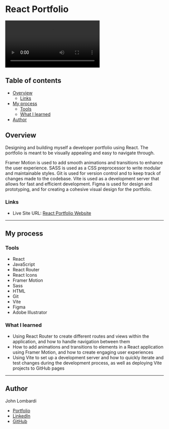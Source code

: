 # React Portfolio

![Video](/src/assets/videos/portVid.mp4)

## Table of contents

- [Overview](#overview)
  - [Links](#links)
- [My process](#my-process)
  - [Tools](#tools)
  - [What I learned](#what-i-learned)
- [Author](#author)

## Overview

Designing and building myself a developer portfolio using React. The portfolio is meant to be visually appealing and easy to navigate through.

Framer Motion is used to add smooth animations and transitions to enhance the user experience. SASS is used as a CSS preprocessor to write modular and maintainable styles. Git is used for version control and to keep track of changes made to the codebase. Vite is used as a development server that allows for fast and efficient development. Figma is used for design and prototyping, and for creating a cohesive visual design for the portfolio.

### Links

- Live Site URL: [React Portfolio Website](https://johnlombardi389.github.io/portfolio/)

---

## My process

### Tools

- React
- JavaScript
- React Router
- React Icons
- Framer Motion
- Sass
- HTML
- Git
- Vite
- Figma
- Adobe Illustrator

### What I learned

- Using React Router to create different routes and views within the application, and how to handle navigation between them
- How to add animations and transitions to elements in a React application using Framer Motion, and how to create engaging user experiences
- Using Vite to set up a development server and how to quickly iterate and test changes during the development process, as well as deploying Vite projects to GitHub pages

---

## Author

John Lombardi

- [Portfolio](https://johnlombardi389.github.io/portfolio/)
- [LinkedIn](https://www.linkedin.com/in/johnlombardi389/)
- [GitHub](https://github.com/johnlombardi389)
